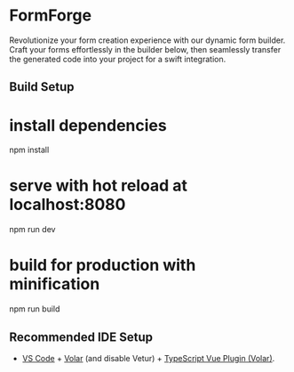 # FormForge
Revolutionize your form creation experience with our dynamic form builder. Craft your forms effortlessly in the builder below, then seamlessly transfer the generated code into your project for a swift integration.

## Build Setup

# install dependencies
npm install

# serve with hot reload at localhost:8080
npm run dev

# build for production with minification
npm run build

## Recommended IDE Setup

- [VS Code](https://code.visualstudio.com/) + [Volar](https://marketplace.visualstudio.com/items?itemName=Vue.volar) (and disable Vetur) + [TypeScript Vue Plugin (Volar)](https://marketplace.visualstudio.com/items?itemName=Vue.vscode-typescript-vue-plugin).
